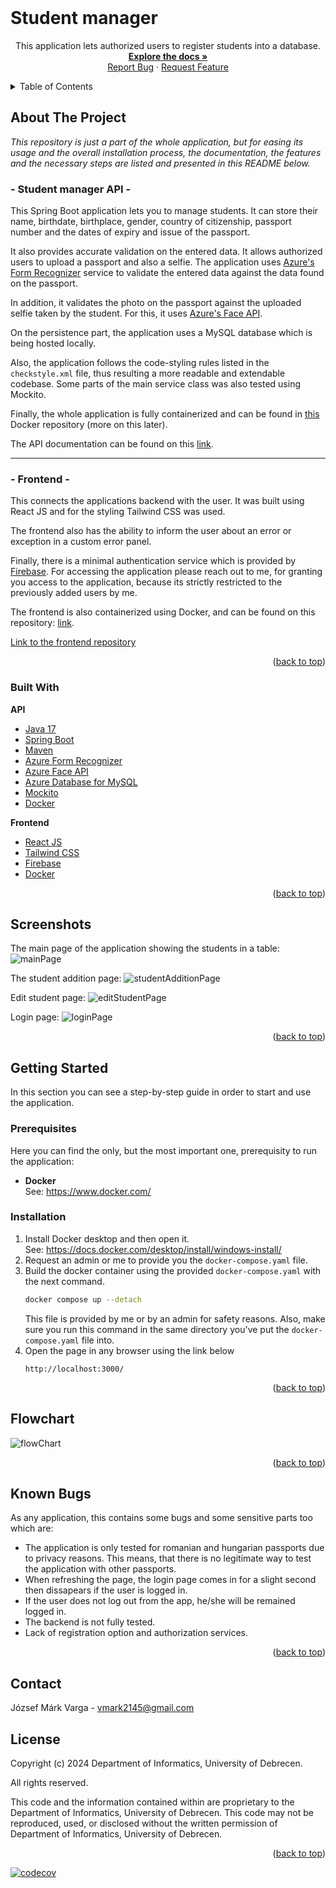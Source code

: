 <div id="top"></div>

<br />
<div align="center">

<h1 align="left">Student manager</h1>

  <p align="center">
    This application lets authorized users to register students into a database.
    <br />
    <a href="https://github.com/markvarga21/studentManager"><strong>Explore the docs »</strong></a>
    <br />
    <a href="https://github.com/markvarga21/studentManager/issues">Report Bug</a>
    ·
    <a href="https://github.com/markvarga21/studentManager/issues">Request Feature</a>
  </p>
</div>

<details>
  <summary>Table of Contents</summary>
  <ol>
    <li>
      <a href="#about-the-project">About The Project</a>
      <ul>
        <li><a href="#built-with">Built With</a></li>
      </ul>
    </li>
    <li><a href="#screenshots">Screenshots</a></li>
    <li>
      <a href="#getting-started">Getting Started</a>
      <ul>
        <li><a href="#prerequisites">Prerequisites</a></li>
        <li><a href="#installation">Installation</a></li>
      </ul>
    </li>
    <li><a href="#flowchart">Flowchart</a></li>
    <li><a href="#known-bugs">Known bugs</a></li>
    <li><a href="#contact">Contact</a></li>
<li><a href="#license">License</a></li>
  </ol>
</details>

## About The Project

<i>This repository is just a part of the whole application, but for easing its usage and the overall installation process, the documentation, the features and the necessary steps are listed and presented in this README below.</i>

### - Student manager API -

This Spring Boot application lets you to manage students. It can store their name, birthdate, birthplace, gender, country of citizenship, passport number and the dates of expiry and issue of the passport.

It also provides accurate validation on the entered data. It allows authorized users to upload a passport and also a selfie. The application uses <a href="https://azure.microsoft.com/en-gb/products/form-recognizer">Azure's Form Recognizer</a> service to validate the entered data against the data found on the passport.

In addition, it validates the photo on the passport against the uploaded selfie taken by the student. For this, it uses [Azure's Face API](https://azure.microsoft.com/en-gb/products/ai-services/ai-vision).

On the persistence part, the application uses a MySQL database which is being hosted locally.

Also, the application follows the code-styling rules listed in the `checkstyle.xml` file, thus resulting a more readable and extendable codebase. Some parts of the main service class was also tested using Mockito.

Finally, the whole application is fully containerized and can be found in <a href="https://hub.docker.com/r/markvarga21/studentmanager">this</a> Docker repository (more on this later).

The API documentation can be found on this <a href="https://documenter.getpostman.com/view/22391147/2s9Y5SWRBz">link</a>.

---

### - Frontend -

This connects the applications backend with the user. It was built using React JS and for the styling Tailwind CSS was used.

The frontend also has the ability to inform the user about an error or exception in a custom error panel.

Finally, there is a minimal authentication service which is provided by <a href="https://firebase.google.com/docs/auth">Firebase</a>. For accessing the application please reach out to me, for granting you access to the application, because its strictly restricted to the previously added users by me.

The frontend is also containerized using Docker, and can be found on this repository: <a href="https://hub.docker.com/r/markvarga21/studentmanagerfrontend">link</a>.

<a href="https://github.com/markvarga21/studentManagerFrontend">Link to the frontend repository</a>

<p align="right">(<a href="#top">back to top</a>)</p>

### Built With

**API**

- [Java 17](https://www.oracle.com/java/technologies/javase/jdk17-archive-downloads.html)
- [Spring Boot](https://spring.io/projects/spring-boot)
- [Maven](https://maven.apache.org/)
- [Azure Form Recognizer](https://azure.microsoft.com/en-gb/products/form-recognizer)
- [Azure Face API](https://azure.microsoft.com/en-gb/products/ai-services/ai-vision)
- [Azure Database for MySQL](https://azure.microsoft.com/en-us/products/mysql)
- [Mockito](https://site.mockito.org/)
- [Docker](https://www.docker.com/)

**Frontend**

- [React JS](https://react.dev/)
- [Tailwind CSS](https://tailwindcss.com/)
- [Firebase](https://firebase.google.com/)
- [Docker](https://www.docker.com/)

<p align="right">(<a href="#top">back to top</a>)</p>

<div id="screenshots"></div>

## Screenshots

The main page of the application showing the students in a table:
![mainPage](./static/mainPage.jpg)

The student addition page:
![studentAdditionPage](./static/addNewStudentPage.jpg)

Edit student page:
![editStudentPage](./static/editStudentPage.jpg)

Login page:
![loginPage](./static/loginPage.jpg)

<p align="right">(<a href="#top">back to top</a>)</p>

## Getting Started

In this section you can see a step-by-step guide in order to start and use the application.

### Prerequisites

Here you can find the only, but the most important one, prerequisity to run the application:

- **Docker**
  <br>See: https://www.docker.com/

### Installation

1. Install Docker desktop and then open it.
   <br>See: https://docs.docker.com/desktop/install/windows-install/
2. Request an admin or me to provide you the `docker-compose.yaml` file.
3. Build the docker container using the provided `docker-compose.yaml` with the next command.
   ```sh
   docker compose up --detach
   ```
   This file is provided by me or by an admin for safety reasons. Also, make sure you run this command in the same directory you've put the `docker-compose.yaml` file into.
4. Open the page in any browser using the link below
   ```
   http://localhost:3000/
   ```

<p align="right">(<a href="#top">back to top</a>)</p>

<div id="known-bugs"></div>

<div id="flowchart"></div>

## Flowchart

![flowChart](./static/studentManagerFlowchart.png)

<p align="right">(<a href="#top">back to top</a>)</p>

## Known Bugs

As any application, this contains some bugs and some sensitive parts too which are:

- The application is only tested for romanian and hungarian passports due to privacy reasons. This means, that there is no legitimate way to test the application with other passports.
- When refreshing the page, the login page comes in for a slight second then dissapears if the user is logged in.
- If the user does not log out from the app, he/she will be remained logged in.
- The backend is not fully tested.
- Lack of registration option and authorization services.

<p align="right">(<a href="#top">back to top</a>)</p>

## Contact

József Márk Varga - vmark2145@gmail.com

## License

<div id="license"></div>
Copyright (c) 2024 Department of Informatics, University of Debrecen.

All rights reserved.

This code and the information contained within are proprietary to the Department of Informatics, University of Debrecen.
This code may not be reproduced, used, or disclosed without the written permission of Department of Informatics, University of Debrecen.

<p align="right">(<a href="#top">back to top</a>)</p>

[![codecov](https://codecov.io/gh/markvarga21/studentManager/graph/badge.svg?token=KIW2XODH14)](https://codecov.io/gh/markvarga21/studentManager)
